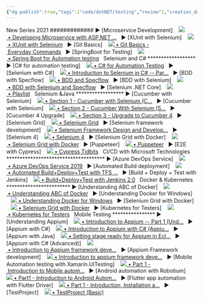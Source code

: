 ```yaml
---
{"dg-publish":true,"tags":["code/dotNET/testing","review"],"creation_date":"2024-05-03 13:20","status":"planted","permalink":"/code/execute-automation-s-videos/","dgPassFrontmatter":true}
---
```



New Series 2021 ############# ► [Microservice Development]    [![](https://www.gstatic.com/youtube/img/watch/yt_favicon.png) • Developing Microservice with ASP.NET ...](https://www.youtube.com/playlist?list=PL6tu16kXT9PrlCX-b1o0WdBc56rXHJXLy)   ► [XUnit with Selenium]    [![](https://www.gstatic.com/youtube/img/watch/yt_favicon.png) • XUnit with Selenium](https://www.youtube.com/playlist?list=PL6tu16kXT9Prbp7hTEb-M-luddsRJZKJ2)   ► [Git Basics]    [![](https://www.gstatic.com/youtube/img/watch/yt_favicon.png) • Git Basics - Everyday Commands](https://www.youtube.com/playlist?list=PL6tu16kXT9PqIcfMOE9hX81cVOnmiM1E2)   ► [SpringBoot for Testing]    [![](https://www.gstatic.com/youtube/img/watch/yt_favicon.png) • Spring Boot for Automation testing](https://www.youtube.com/playlist?list=PL6tu16kXT9PrDr6kMGQ-CgnvCsFxrq1eS)   Selenium and C# ****************** ► [C# for automation testing]    [![](https://www.gstatic.com/youtube/img/watch/yt_favicon.png) • C# for Automation Testing](https://www.youtube.com/playlist?list=PL6tu16kXT9Pp3NFZgLbPZXEykeGQwxGSx)   ► [Selenium with C#]    [![](https://www.gstatic.com/youtube/img/watch/yt_favicon.png) • Introduction to Selenium in C# -- Par...](https://www.youtube.com/watch?v=mluLgBywW0Y&list=PL6tu16kXT9PqKSouJUV6sRVgmcKs-VCqo&index=1&t=0s)   ► [BDD with Specflow]    [![](https://www.gstatic.com/youtube/img/watch/yt_favicon.png) • BDD and Specflow](https://www.youtube.com/playlist?list=PL6tu16kXT9Pp3wrsaYyNRnK1QkvVv6qdI)   ► [BDD with Selenium]    [![](https://www.gstatic.com/youtube/img/watch/yt_favicon.png) • BDD with Selenium and Specflow](https://www.youtube.com/playlist?list=PL6tu16kXT9PrAjLHMTtttMybnV1kDpCXk)   ► [Selenium .NET Core]    [![](https://www.gstatic.com/youtube/img/watch/yt_favicon.png) • Playlist](https://www.youtube.com/playlist?list=PL6tu16kXT9PqLJfuuLcvHnE61pzD8Dq9M)   Selenium &Java ****************** ► [Cucumber with Selenium]    [![](https://www.gstatic.com/youtube/img/watch/yt_favicon.png) • Section 1 - Cucumber with Selenium (C...](https://www.youtube.com/playlist?list=PL6tu16kXT9PpteusHGISu_lHcV6MbBtA6)   ► [Cucumber with Selenium]    [![](https://www.gstatic.com/youtube/img/watch/yt_favicon.png) • Section 2 - Cucumber With Selenium (S...](https://www.youtube.com/playlist?list=PL6tu16kXT9Pqr70SZlwcmTSAfOw_0Qj3R)   ► [Cucumber 4 Upgrade]    [![](https://www.gstatic.com/youtube/img/watch/yt_favicon.png) • Section 3 - Upgrade to Cucumber 4](https://www.youtube.com/playlist?list=PL6tu16kXT9PoT4gRr5F00r1lPaTszk_-q)   ► [Selenium Grid]    [![](https://www.gstatic.com/youtube/img/watch/yt_favicon.png) • Selenium Grid](https://www.youtube.com/playlist?list=PL6tu16kXT9Po4YMQz_uEd5FN4V3UyAZi6)   ► [Selenium framework development]    [![](https://www.gstatic.com/youtube/img/watch/yt_favicon.png) • Selenium Framework Design and Develop...](https://www.youtube.com/playlist?list=PL6tu16kXT9Prgk2f37ozqcdZac9pSATf6)   ► [Selenium 4]    [![](https://www.gstatic.com/youtube/img/watch/yt_favicon.png) • Selenium 4](https://www.youtube.com/playlist?list=PL6tu16kXT9PoYFpoLR0OaDuZDjblBPxuO)   ► [Selenium Grid with Docker]    [![](https://www.gstatic.com/youtube/img/watch/yt_favicon.png) • Selenium Grid with Docker](https://www.youtube.com/playlist?list=PL6tu16kXT9PrgjktYZJ9-ISDTEimjjxv7)   ► [Puppeteer]    [![](https://www.gstatic.com/youtube/img/watch/yt_favicon.png) • Puppeteer](https://www.youtube.com/playlist?list=PL6tu16kXT9Pp4nyF6XrHIB79ezFmyZVUA)   ► [E2E with Cypress]    [![](https://www.gstatic.com/youtube/img/watch/yt_favicon.png) • Cypress Tidbits](https://www.youtube.com/playlist?list=PL6tu16kXT9Pr8l0ATSpoijQ4HM8aeJMMz)   CI/CD with Microsoft Technologies ************************************* ► [Azure DevOps Service]    [![](https://www.gstatic.com/youtube/img/watch/yt_favicon.png) • Azure DevOps Service 2019](https://www.youtube.com/playlist?list=PL6tu16kXT9PraZR-JtQcKLTuwIkkLTThk)   ► [Automated Build deployment]    [![](https://www.gstatic.com/youtube/img/watch/yt_favicon.png) • Automated Build+Deploy+Test with TFS ...](https://www.youtube.com/playlist?list=PL6tu16kXT9PrnirBYc9kyUWM3ODffrwDt)   ► [Build + Deploy + Test with Jenkins]    [![](https://www.gstatic.com/youtube/img/watch/yt_favicon.png) • Build+Deploy+Test with Jenkins 2.0](https://www.youtube.com/playlist?list=PL6tu16kXT9PqIe2b0BGul-cXbmwGt7Ihw)   Docker & Kubernetes ************************ ► [Understanding ABC of Docker]    [![](https://www.gstatic.com/youtube/img/watch/yt_favicon.png) • Understanding ABC of Docker](https://www.youtube.com/playlist?list=PL6tu16kXT9PqdhOZk4MNVtQDJp6xFrotg)   ► [Understanding Docker for Windows]    [![](https://www.gstatic.com/youtube/img/watch/yt_favicon.png) • Understanding Docker for Windows](https://www.youtube.com/playlist?list=PL6tu16kXT9PrTeP07thlsrF8Sf9zHXmh5)   ► [Selenium Grid with Docker]    [![](https://www.gstatic.com/youtube/img/watch/yt_favicon.png) • Selenium Grid with Docker](https://www.youtube.com/playlist?list=PL6tu16kXT9PrgjktYZJ9-ISDTEimjjxv7)   ► [Kubernetes for Testers]    [![](https://www.gstatic.com/youtube/img/watch/yt_favicon.png) • Kubernetes for Testers](https://www.youtube.com/playlist?list=PL6tu16kXT9PpKXQADb8AyJ1zHyp7xDHHo)   Mobile Testing **************** ► [Understanding Appium]    [![](https://www.gstatic.com/youtube/img/watch/yt_favicon.png) • Introduction to Appium -- Part 1 (Und...](https://www.youtube.com/watch?v=jKT6QNXl7fM&list=PL6tu16kXT9PrwN6kbGvGt3hbrmE9nPgro&index=1&t=0s)   ► [Appium with C#]    [![](https://www.gstatic.com/youtube/img/watch/yt_favicon.png) • Introduction to Appium with C# (Appiu...](https://www.youtube.com/watch?v=LCSHUO_xn6Y&list=PL6tu16kXT9PqkI3M8alhdJBeh9-i7srt_&index=1&t=0s)   ► [Appium with Java]    [![](https://www.gstatic.com/youtube/img/watch/yt_favicon.png) • Setting stage ready for Appium in Ecl...](https://www.youtube.com/watch?v=HwcJhUVbkfk&list=PL6tu16kXT9PqE5Z05cqs-nnnBaVhNDP5z&index=1&t=0s)   ► [Appium with C# (Advanced)]    [![](https://www.gstatic.com/youtube/img/watch/yt_favicon.png) • Introduction to Appium framework deve...](https://www.youtube.com/watch?v=tr_4HLYCyfs&list=PL6tu16kXT9PqEHCwx3QXaNpFn9wt8I8-4&index=1&t=0s)   ► [Appium Framework development]    [![](https://www.gstatic.com/youtube/img/watch/yt_favicon.png) • Introduction to appium framework deve...](https://www.youtube.com/watch?v=v-xjS6NijCQ&list=PL6tu16kXT9PpePM_yt5Hg-AQqe7_ftH87&index=1&t=0s)   ► [Mobile Automation testing with Xamarin.UITesting]    [![](https://www.gstatic.com/youtube/img/watch/yt_favicon.png) • Part 1 - Introduction to Mobile autom...](https://www.youtube.com/watch?v=3x7chLZv-UY&list=PL6tu16kXT9PrMxnBCfaw-24nVNoY-SZ9U&index=1&t=0s)   ► [Android automation with Robotium]    [![](https://www.gstatic.com/youtube/img/watch/yt_favicon.png) • Part1 - Introduction to Android Autom...](https://www.youtube.com/watch?v=KNjZ-eR00GA&list=PL6tu16kXT9Pr8HFB2Cmne0RxwcyM6qB8e&index=1&t=0s)   ► [Flutter app automation with Flutter Driver]    [![](https://www.gstatic.com/youtube/img/watch/yt_favicon.png) • Part 1 - Introduction, Installation a...](https://www.youtube.com/watch?v=9wNa48EiksM&list=PL6tu16kXT9PrzZbUTUscEYOHHTVEKPLha&index=1&t=0s)   ► [TestProject]    [![](https://www.gstatic.com/youtube/img/watch/yt_favicon.png) • TestProject (Basic)](https://www.youtube.com/playlist?list=PL6tu16kXT9PrUJ842VaGcSNqIN7THFUlN)